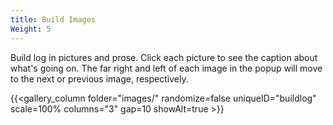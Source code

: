 ```yaml
---
title: Build Images
Weight: 5
---
```

Build log in pictures and prose. Click each picture to see the caption about what's going on. The far right and left of each image in the popup will move to the next or previous image, respectively.

{{<gallery_column folder="images/" randomize=false uniqueID="buildlog" scale=100% columns="3" gap=10 showAlt=true >}}